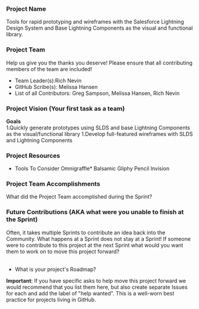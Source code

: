 ### Project Name
Tools for rapid prototyping and wireframes with the Salesforce Lightning Design System and Base Lightning Components as the visual and functional library.

### Project Team
Help us give you the thanks you deserve! Please ensure that all contributing members of the team are included!
* Team Leader(s):Rich Nevin
* GitHub Scribe(s): Melissa Hansen
* List of all Contributors: Greg Sampson, Melissa Hansen, Rich Nevin

### Project Vision (Your first task as a team)
**Goals**<br/>
1.Quickly generate prototypes using SLDS and base Lightning Components as the visual/functional library
1.Develop full-featured wireframes with SLDS and Lightning Components 


### Project Resources
* Tools To Consider
Omnigraffle*
Balsamic
Gliphy
Pencil
Invision


### Project Team Accomplishments
What did the Project Team accomplished during the Sprint?

### Future Contributions (AKA what were you unable to finish at the Sprint)
Often, it takes multiple Sprints to contribute an idea back into the Community. What happens at a Sprint does not stay at a Sprint! If someone were to contribute to this project at the next Sprint what would you want them to work on to move this project forward?<br><br>
* What is your project's Roadmap?

**Important**: If you have specific asks to help move this project forward we would recommend that you list them here, but also create separate Issues for each and add the label of "help wanted". This is a well-worn best practice for projects living in GitHub.
